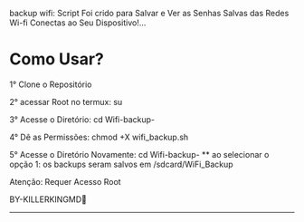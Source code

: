 backup wifi: Script Foi crido para Salvar e Ver as Senhas Salvas das Redes Wi-fi Conectas ao Seu Dispositivo!...



Como Usar?
==================

1° Clone o Repositório 

2° acessar Root no termux: su

3° Acesse o Diretório: cd Wifi-backup-

4° Dê as Permissões: chmod +X wifi_backup.sh

5° Acesse o Diretório Novamente: cd Wifi-backup-
**
ao selecionar o opção 1: os backups seram salvos em /sdcard/WiFi_Backup

Atenção: Requer Acesso Root

BY-KILLERKINGMD👑
_____________________________